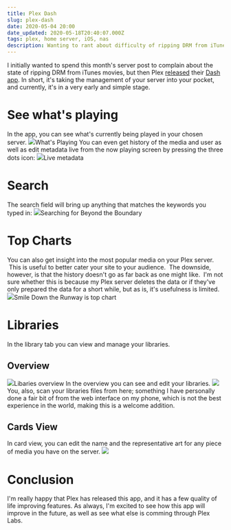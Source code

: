 ```yaml
---
title: Plex Dash
slug: plex-dash
date: 2020-05-04 20:00
date_updated: 2020-05-18T20:40:07.000Z
tags: plex, home server, iOS, nas
description: Wanting to rant about difficulty of ripping DRM from iTunes, Plex announced something good.
---
```


I initially wanted to spend this month's server post to complain about the state of ripping DRM from iTunes movies, but then Plex [released](https://www.plex.tv/blog/two-delicious-new-apps-from-plex-labs/) their [Dash app](https://apps.apple.com/dk/app/plexamp/id1500797510). In short, it's taking the management of your server into your pocket, and currently, it's in a very early and simple stage.

# See what's playing

In the app, you can see what's currently being played in your chosen server.
![](/content/images/2020/05/IMG_3421.png)What's Playing
You can even get history of the media and user as well as edit metadata live from the now playing screen by pressing the three dots icon:
![](/content/images/2020/05/IMG_3423.png)Live metadata
# Search

The search field will bring up anything that matches the keywords you typed in:
![](/content/images/2020/05/IMG_3425.png)Searching for Beyond the Boundary
# Top Charts

You can also get insight into the most popular media on your Plex server.  This is useful to better cater your site to your audience.  The downside, however, is that the history doesn't go as far back as one might like.  I'm not sure whether this is because my Plex server deletes the data or if they've only prepared the data for a short while, but as is, it's usefulness is limited.
![](/content/images/2020/05/IMG_3427.png)Smile Down the Runway is top chart
# Libraries

In the library tab you can view and manage your libraries.

## Overview
![](/content/images/2020/05/IMG_3429.png)Libaries overview
In the overview you can see and edit your libraries.
![](/content/images/2020/05/IMG_3431.png)
You, also, scan your libraries files from here; something I have personally done a fair bit of from the web interface on my phone, which is not the best experience in the world, making this is a welcome addition.

## Cards View

In card view, you can edit the name and the representative art for any piece of media you have on the server.
![](/content/images/2020/05/Anime-Card.gif)
# Conclusion

I'm really happy that Plex has released this app, and it has a few quality of life improving features. As always, I'm excited to see how this app will improve in the future, as well as see what else is comming through Plex Labs.
